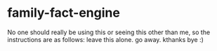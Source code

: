 # family-fact-engine
No one should really be using this or seeing this other than me, so the instructions are as follows:
leave this alone. go away.
kthanks bye :)
